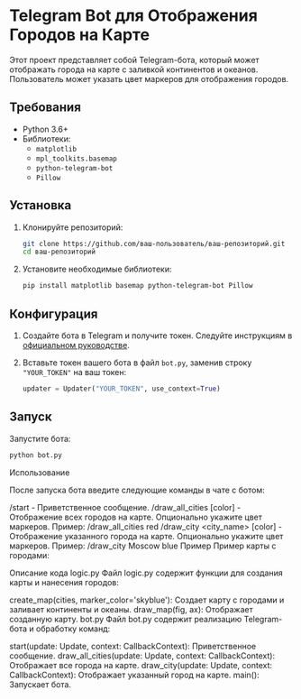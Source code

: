 # Telegram Bot для Отображения Городов на Карте

Этот проект представляет собой Telegram-бота, который может отображать города на карте с заливкой континентов и океанов. Пользователь может указать цвет маркеров для отображения городов.

## Требования

- Python 3.6+
- Библиотеки:
  - `matplotlib`
  - `mpl_toolkits.basemap`
  - `python-telegram-bot`
  - `Pillow`

## Установка

1. Клонируйте репозиторий:

    ```bash
    git clone https://github.com/ваш-пользователь/ваш-репозиторий.git
    cd ваш-репозиторий
    ```

2. Установите необходимые библиотеки:

    ```bash
    pip install matplotlib basemap python-telegram-bot Pillow
    ```

## Конфигурация

1. Создайте бота в Telegram и получите токен. Следуйте инструкциям в [официальном руководстве](https://core.telegram.org/bots#6-botfather).

2. Вставьте токен вашего бота в файл `bot.py`, заменив строку `"YOUR_TOKEN"` на ваш токен:

    ```python
    updater = Updater("YOUR_TOKEN", use_context=True)
    ```

## Запуск

Запустите бота:

```bash
python bot.py
```
Использование

После запуска бота введите следующие команды в чате с ботом:

/start - Приветственное сообщение.
/draw_all_cities [color] - Отображение всех городов на карте. Опционально укажите цвет маркеров.
Пример: /draw_all_cities red
/draw_city <city_name> [color] - Отображение указанного города на карте. Опционально укажите цвет маркеров.
Пример: /draw_city Moscow blue
Пример
Пример карты с городами:


Описание кода
logic.py
Файл logic.py содержит функции для создания карты и нанесения городов:

create_map(cities, marker_color='skyblue'): Создает карту с городами и заливает континенты и океаны.
draw_map(fig, ax): Отображает созданную карту.
bot.py
Файл bot.py содержит реализацию Telegram-бота и обработку команд:

start(update: Update, context: CallbackContext): Приветственное сообщение.
draw_all_cities(update: Update, context: CallbackContext): Отображает все города на карте.
draw_city(update: Update, context: CallbackContext): Отображает указанный город на карте.
main(): Запускает бота.
